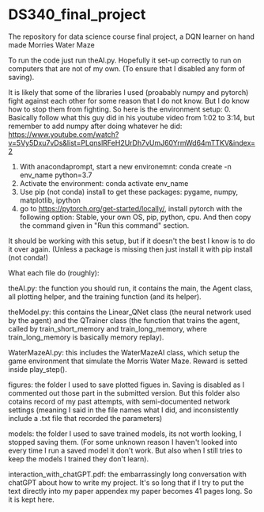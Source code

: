 # DS340_final_project
The repository for data science course final project, a DQN learner on hand made Morries Water Maze

To run the code just run theAI.py. Hopefully it set-up correctly to run on computers that are not of my own. (To ensure that I disabled any form of saving).


It is likely that some of the libraries I used (proabably numpy and pytorch) fight against each other for some reason that I do not know. But I do know how to stop them from fighting.
So here is the environment setup:
0. Basically follow what this guy did in his youtube video from 1:02 to 3:14, but remember to add numpy after doing whatever he did: https://www.youtube.com/watch?v=5Vy5Dxu7vDs&list=PLqnslRFeH2UrDh7vUmJ60YrmWd64mTTKV&index=2
1. With anacondaprompt, start a new environemnt: conda create -n env_name python=3.7
2. Activate the environment: conda activate env_name
3. Use pip (not conda) install to get these packages: pygame, numpy, matplotlib, ipython
4. go to https://pytorch.org/get-started/locally/, install pytorch with the following option: Stable, your own OS, pip, python, cpu. And then copy the command given in "Run this command" section.

It should be working with this setup, but if it doesn't the best I know is to do it over again. (Unless a package is missing then just install it with pip install (not conda!)


What each file do (roughly):

theAI.py: the function you should run, it contains the main, the Agent class, all plotting helper, and the training function (and its helper).

theModel.py: this contains the Linear_QNet class (the neural network used by the agent) and the QTrainer class (the function that trains the agent, called by train_short_memory and train_long_memory, where train_long_memory is basically memory replay).

WaterMazeAI.py: this includes the WaterMazeAI class, which setup the game environment that simulate the Morris Water Maze. Reward is setted inside play_step().

figures: the folder I used to save plotted figues in. Saving is disabled as I commented out those part in the submitted version. But this folder also cotains record of my past attempts, with semi-documented network settings (meaning I said in the file names what I did, and inconsistently include a .txt file that recorded the parameters)

models: the folder I used to save trained models, its not worth looking, I stopped saving them. (For some unknown reason I haven't looked into every time I run a saved model it don't work. But also when I still tries to keep the models I trained they don't learn).

interaction_with_chatGPT.pdf: the embarrassingly long conversation with chatGPT about how to write my project. It's so long that if I try to put the text directly into my paper appendex my paper becomes 41 pages long. So it is kept here.
